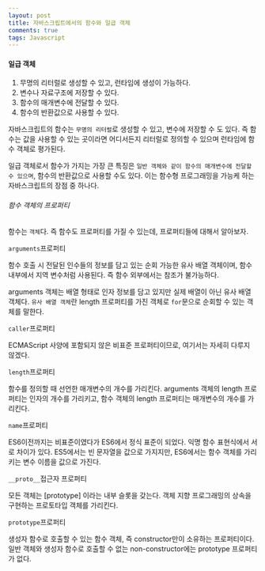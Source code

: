 ```yaml
---
layout: post
title: 자바스크립트에서의 함수와 일급 객체
comments: true
tags: Javascript
---
```


<h4>일급 객체</h4>

1. 무명의 리터럴로 생성할 수 있고, 런타임에 생성이 가능하다.
2. 변수나 자료구조에 저장할 수 있다.
3. 함수의 매개변수에 전달할 수 있다.
4. 함수의 반환값으로 사용할 수 있다.

자바스크립트의 함수는 `무명의 리터럴`로 생성할 수 있고, 변수에 저장할 수 도 있다. 즉 함수는 값을 사용할 수 있는 곳이라면 어디서든지 리터럴로 정의할 수 있으며 런타임에 함수 객체로 평가된다.

일급 객체로서 함수가 가지는 가장 큰 특징은 `일반 객체와 같이 함수의 매개변수에 전달할 수 있으며`, 함수의 반환값으로 사용할 수도 있다. 이는 함수형 프로그래밍을 가능케 하는 자바스크립트의 장점 중 하나다.

<h6>함수 객체의 프로퍼티</h6>

함수는 `객체`다. 즉 함수도 프로퍼티를 가질 수 있는데, 프로퍼티들에 대해서 알아보자.

`arguments`프로퍼티

함수 호출 시 전달된 인수들의 정보를 담고 있는 순회 가능한 유사 배열 객체이며, 함수 내부에서 지역 변수처럼 사용된다. 즉 함수 외부에서는 참조가 불가능하다.

arguments 객체는 배열 형태로 인자 정보를 담고 있지만 실제 배열이 아닌 유사 배열 객체다. `유사 배열 객체`란 length 프로퍼티를 가진 객체로 `for`문으로 순회할 수 있는 객체를 말한다.

`caller`프로퍼티

ECMAScript 사양에 포함되지 않은 비표준 프로퍼티이므로, 여기서는 자세히 다루지 않겠다.

`length`프로퍼티

함수를 정의할 때 선언한 매개변수의 개수를 가리킨다. arguments 객체의 length 프로퍼티는 인자의 개수를 가리키고, 함수 객체의 length 프로퍼티는 매개변수의 개수를 가리킨다.

`name`프로퍼티

ES6이전까지는 비표준이였다가 ES6에서 정식 표준이 되었다. 익명 함수 표현식에서 서로 차이가 있다. ES5에서는 빈 문자열을 값으로 가지지만, ES6에서는 함수 객체를 가리키는 변수 이름을 값으로 가진다.

`__proto__`접근자 프로퍼티

모든 객체는 [prototype] 이라는 내부 슬롯을 갖는다. 객체 지향 프로그래밍의 상속을 구현하는 프로토타입 객체를 가리킨다.

`prototype`프로퍼티

생성자 함수로 호출할 수 있는 함수 객체, 즉 constructor만이 소유하는 프로퍼티이다. 일반 객체와 생성자 함수로 호출할 수 없는 non-constructor에는 prototype 프로퍼티가 없다.